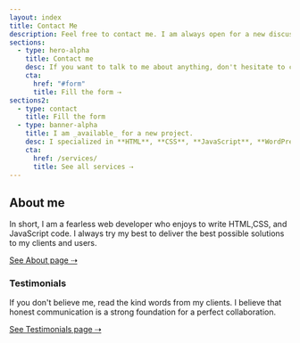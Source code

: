 ```yaml
---
layout: index
title: Contact Me
description: Feel free to contact me. I am always open for a new discussion or a potential collaboration.
sections:
  - type: hero-alpha
    title: Contact me
    desc: If you want to talk to me about anything, don't hesitate to contact me. I am always happy to see new messages in my inbox.
    cta:
      href: "#form"
      title: Fill the form ⇢
sections2:
  - type: contact
    title: Fill the form
  - type: banner-alpha
    title: I am _available_ for a new project.
    desc: I specialized in **HTML**, **CSS**, **JavaScript**, **WordPress**, **Shopify**, and **JAMstack** technologies.
    cta:
      href: /services/
      title: See all services ⇢
---
```


## About me

In short, I am a fearless web developer who enjoys to write HTML,CSS, and JavaScript code. I always try my best to deliver the best possible solutions to my clients and users.

<a class="button button--small" href="/about/">See About page ⇢</a>

### Testimonials

If you don't believe me, read the kind words from my clients. I believe that honest communication is a strong foundation for a perfect collaboration.

<a class="button button--small" href="/testimonials/">See Testimonials page ⇢</a>
